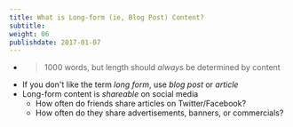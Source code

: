 ```yaml
---
title: What is Long-form (ie, Blog Post) Content?
subtitle:
weight: 06
publishdate: 2017-01-07
---
```


* > 1000 words, but length should *always* be determined by content
* If you don't like the term *long form*, use *blog post* or *article*
* Long-form content is *shareable* on social media
  * How often do friends share articles on Twitter/Facebook?
  * How often do they share advertisements, banners, or commercials?